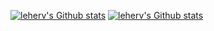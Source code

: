 [![leherv's Github stats](https://github-readme-stats.vercel.app/api?username=leherv&show_icons=true&theme=dark#gh-dark-mode-only)](https://github.com/anuraghazra/github-readme-stats#gh-dark-mode-only)
[![leherv's Github stats](https://github-readme-stats.vercel.app/api?username=leherv&show_icons=true&theme=default#gh-light-mode-only)](https://github.com/anuraghazra/github-readme-stats#gh-light-mode-only)

